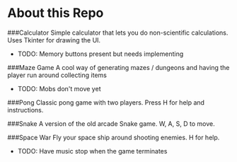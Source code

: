 # About this Repo

###Calculator
Simple calculator that lets you do non-scientific calculations. Uses Tkinter for drawing the UI.
* TODO: Memory buttons present but needs implementing

###Maze Game
A cool way of generating mazes / dungeons and having the player run around collecting items
* TODO: Mobs don't move yet

###Pong
Classic pong game with two players. Press H for help and instructions.
 
###Snake
A version of the old arcade Snake game. W, A, S, D to move.

###Space War
Fly your space ship around shooting enemies. H for help.
* TODO: Have music stop when the game terminates

